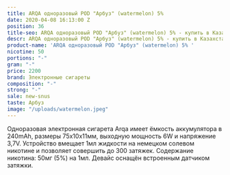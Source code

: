 ```yaml
---
title: ARQA одноразовый POD "Арбуз" (watermelon) 5%
date: 2020-04-08 16:13:00 Z
position: 36
title-seo: ARQA одноразовый POD "Арбуз" (watermelon) 5% - купить в Казахстане
descr: ARQA одноразовый POD "Арбуз" (watermelon) 5% - купить в Казахстане
product-name: 'ARQA одноразовый POD "Арбуз" (watermelon) 5% '
nicotine: 50
portions: "-"
gram: "-"
price: 2200
brand: Электронные сигареты
composition: "-"
strong: "-"
sale: new-snus
taste: Арбуз
image: "/uploads/watermelon.jpeg"
---
```


Одноразовая электронная сигарета Arqa имеет ёмкость аккумулятора в 240mAh, размеры 75х10х11мм, выходную мощность 6W и напряжение 3,7V. Устройство вмещает 1мл жидкости на немецком солевом никотине и позволяет совершить до 300 затяжек. Содержание никотина: 50мг (5%) на 1мл. Девайс оснащён встроенным датчиком затяжки.